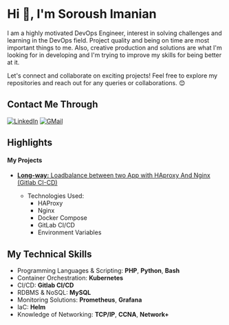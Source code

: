 # Hi 👋, I'm Soroush Imanian

I am a highly motivated DevOps Engineer, interest in solving challenges and learning in the DevOps
field. Project quality and being on time are most important things to me. Also, creative production and
solutions are what I'm looking for in developing and I'm trying to improve my skills for being better at it. 

Let's connect and collaborate on exciting projects! Feel free to explore my repositories and reach out for any queries or collaborations. 😊

## Contact Me Through

[![LinkedIn](https://img.shields.io/badge/linkedin-%230077B5.svg?style=for-the-badge&logo=linkedin&logoColor=white)](https://www.linkedin.com/in/soroush-imanian/)
[![GMail](https://img.shields.io/badge/gmail-f0f0f0?&style=for-the-badge&logo=gmail&logoColor=white&color=ea4335)](mailto:soroushimanian@gmail.com)

## Highlights
#### My Projects
- [**Long-way:** Loadbalance between two App with HAproxy And Nginx (Gitlab CI-CD)](https://github.com/SoroushImanian/Long-way)
  
  * Technologies Used:
      - HAProxy
      - Nginx
      - Docker Compose
      - GitLab CI/CD
      - Environment Variables


## My Technical Skills
* Programming Languages & Scripting: **PHP**, **Python**, **Bash**
* Container Orchestration: **Kubernetes**
* CI/CD: **Gitlab CI/CD**
* RDBMS & NoSQL: **MySQL**
* Monitoring Solutions: **Prometheus**, **Grafana**
* IaC: **Helm**
* Knowledge of Networking: **TCP/IP**, **CCNA**, **Network+**

